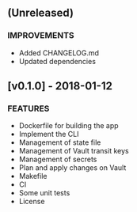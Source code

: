 ## (Unreleased)
### IMPROVEMENTS
- Added CHANGELOG.md
- Updated dependencies

## [v0.1.0] - 2018-01-12
### FEATURES
- Dockerfile for building the app
- Implement the CLI
- Management of state file
- Management of Vault transit keys
- Management of secrets
- Plan and apply changes on Vault
- Makefile
- CI
- Some unit tests
- License
